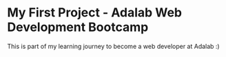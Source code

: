 # My First Project - Adalab Web Development Bootcamp

This is part of my learning journey to become a web developer at Adalab :)
